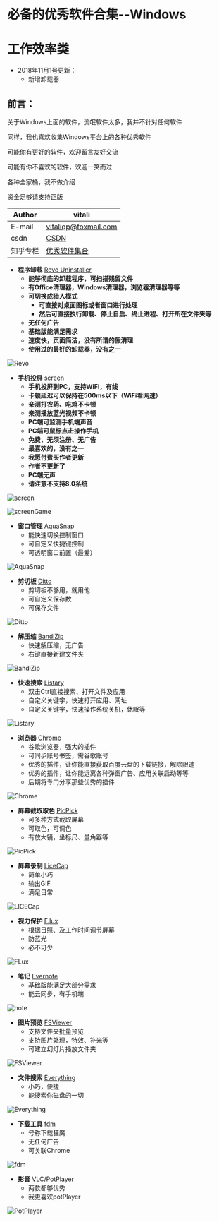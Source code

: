 # 必备的优秀软件合集--Windows

# 工作效率类

* 2018年11月1号更新：
	* 新增卸载器

## 前言：


关于Windows上面的软件，流氓软件太多，我并不针对任何软件

同样，我也喜欢收集Windows平台上的各种优秀软件

可能你有更好的软件，欢迎留言友好交流

可能有你不喜欢的软件，欢迎一笑而过

各种全家桶，我不做介绍

资金足够请支持正版


|Author|vitali|
|---|---
|E-mail|vitaliqp@foxmail.com
|csdn|[CSDN](https://blog.csdn.net/baidu_35154065/article/details/81213468)
|知乎专栏|[优秀软件集合](https://zhuanlan.zhihu.com/vitali-software)

* **程序卸载**		[Revo Uninstaller][16]
	*	**能够彻底的卸载程序，可扫描残留文件**
	* 	**有Office清理器，Windows清理器，浏览器清理器等等**
	*  	**可切换成猎人模式**
		*  	**可直接对桌面图标或者窗口进行处理**
		*  	**然后可直接执行卸载、停止自启、终止进程、打开所在文件夹等**
	*  	**无任何广告**
	*  	**基础版能满足需求**
	*  	**速度快，页面简洁，没有所谓的假清理**
	*  	**使用过的最好的卸载器，没有之一**
	
![Revo](https://github.com/JustVita/Excellent-software/raw/master/Windows/GIF/Effectiveness/Revo.gif)
	
* **手机投屏**		[screen][1]
	*	**手机投屏到PC，支持WiFi，有线**
	* 	**卡顿延迟可以保持在500ms以下（WiFi看网速）**
	*  	**亲测打农药、吃鸡不卡顿**
	*  	**亲测播放蓝光视频不卡顿**
	*  	**PC端可监测手机端声音**
	*  	**PC端可鼠标点击操作手机**
	*  	**免费，无须注册、无广告**
	*  	**最喜欢的，没有之一** 
	*  	**我愿付费买作者更新**
	*  	**作者不更新了**
	*  	**PC端无声**
	* 	**请注意不支持8.0系统**
	
![screen](https://github.com/JustVita/Excellent-software/raw/master/Windows/GIF/Effectiveness/screen.gif)

![screenGame](https://github.com/JustVita/Excellent-software/raw/master/Windows/GIF/Effectiveness/screenGame.gif)
	
* **窗口管理**		[AquaSnap][2]
	*	能快速切换控制窗口
	* 	可自定义快捷键控制
	*	可透明窗口前置（最爱）    

![AquaSnap](https://github.com/JustVita/Excellent-software/raw/master/Windows/GIF/Effectiveness/AquaSnap.gif)

* **剪切板**		[Ditto][3]
	*	剪切板不够用，就用他
	* 	可自定义保存数 
	*  	可保存文件   

![Ditto](https://github.com/JustVita/Excellent-software/raw/master/Windows/GIF/Effectiveness/Ditto.gif)

* **解压缩**		[BandiZip][4]
	*	快速解压缩，无广告
	* 	右键直接新建文件夹   

![BandiZip](https://github.com/JustVita/Excellent-software/raw/master/Windows/GIF/Effectiveness/BandiZip.gif)

* **快速搜索**		[Listary][5]		
	*	双击Ctrl直接搜索、打开文件及应用
	* 	自定义关键字，快速打开应用、网址
	*	自定义关键字，快速操作系统关机，休眠等   

![Listary](https://github.com/JustVita/Excellent-software/raw/master/Windows/GIF/Effectiveness/Listary.gif)	

* **浏览器**		[Chrome][6]
	*	谷歌浏览器，强大的插件
	* 	可同步账号书签，需谷歌账号
	*  	优秀的插件，让你能直接获取百度云盘的下载链接，解除限速
	*  	优秀的插件，让你能远离各种弹窗广告、应用关联启动等等
	*  	后期将专门分享那些优秀的插件   

![Chrome](https://github.com/JustVita/Excellent-software/raw/master/Windows/GIF/Effectiveness/Chrome.gif)	

* **屏幕截取取色**		[PicPick][7]
	*	可多种方式截取屏幕
	* 	可取色，可调色
	* 	有放大镜，坐标尺、量角器等    

![PicPick](https://github.com/JustVita/Excellent-software/raw/master/Windows/GIF/Effectiveness/PicPick.gif)
	

* **屏幕录制**		[LiceCap][8]
	* 	简单小巧
	* 	输出GIF
	*  满足日常    

![LICECap](https://github.com/JustVita/Excellent-software/raw/master/Windows/GIF/Effectiveness/LICECap.gif)	

* **视力保护**		[F.lux][9]
	*	根据日照、及工作时间调节屏幕
	* 	防蓝光
	*  必不可少   

![FLux](https://github.com/JustVita/Excellent-software/raw/master/Windows/GIF/Effectiveness/FLux.gif)	

* **笔记**		[Evernote][10]
	* 	基础版能满足大部分需求
	* 	能云同步，有手机端   

![note](https://github.com/JustVita/Excellent-software/raw/master/Windows/GIF/Effectiveness/note.gif)	

* **图片预览**		[FSViewer][11]  
	*	支持文件夹批量预览
	* 	支持图片处理，特效、补光等
	*  	可建立幻灯片播放文件夹   

![FSViewer](https://github.com/JustVita/Excellent-software/raw/master/Windows/GIF/Effectiveness/FsViewer.gif)	

* **文件搜索**		[Everything][12]
	*	小巧，便捷
	* 	能搜索你磁盘的一切    

![Everything](https://github.com/JustVita/Excellent-software/raw/master/Windows/GIF/Effectiveness/everything.gif)	

* **下载工具**		[fdm][13]
	* 	号称下载狂魔
	*  	无任何广告
	*  	可关联Chrome   

![fdm](https://github.com/JustVita/Excellent-software/raw/master/Windows/GIF/Effectiveness/fdm.gif)	

* **影音**		[VLC/PotPlayer][14]	   
	*	两款都够优秀
	* 	我更喜欢potPlayer   

![PotPlayer](https://github.com/JustVita/Excellent-software/raw/master/Windows/GIF/Effectiveness/potPlayer.gif)	

[1]:https://github.com/JustVita/Excellent-software/tree/master/Windows/Effectiveness/MobileScreen
[2]:https://github.com/JustVita/Excellent-software/tree/master/Windows/Effectiveness/SplitScreen
[3]:https://github.com/JustVita/Excellent-software/tree/master/Windows/Effectiveness/Paste
[4]:https://github.com/JustVita/Excellent-software/tree/master/Windows/Effectiveness/Zip
[5]:https://github.com/JustVita/Excellent-software/tree/master/Windows/Effectiveness/QuicklySearch
[6]:https://github.com/JustVita/Excellent-software/tree/master/Windows/Effectiveness/Browser
[7]:https://github.com/JustVita/Excellent-software/tree/master/Windows/Effectiveness/Picking
[8]:https://github.com/JustVita/Excellent-software/tree/master/Windows/Effectiveness/Recording
[9]:https://github.com/JustVita/Excellent-software/tree/master/Windows/Effectiveness/Eyes
[10]:https://github.com/JustVita/Excellent-software/tree/master/Windows/Effectiveness/Note
[11]:https://github.com/JustVita/Excellent-software/tree/master/Windows/Effectiveness/PicturePreview
[12]:https://github.com/JustVita/Excellent-software/tree/master/Windows/Effectiveness/FileSearching
[13]:https://github.com/JustVita/Excellent-software/tree/master/Windows/Effectiveness/Download
[14]:https://github.com/JustVita/Excellent-software/tree/master/Windows/Effectiveness/Audio
[15]:https://github.com/JustVita/Excellent-software
[16]:https://github.com/JustVita/Excellent-software/tree/master/Windows/Effectiveness/Uninstall
